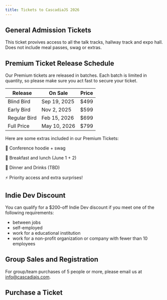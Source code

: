```yaml
---
title: Tickets to CascadiaJS 2026
---
```

## General Admission Tickets

This ticket provives access to all the talk tracks, hallway track and expo hall. Does not include meal passes, swag or extras.

## Premium Ticket Release Schedule

Our Premium tickets are released in batches. Each batch is limited in quantity, so please make sure you act fast to secure your ticket.

<table class="styled-table">
    <thead>
    <tr><th>Release</th><th>On Sale</th><th>Price</th></tr>
    </thead>
    <tbody>
    <tr class="active-row"><td>Blind Bird</td><td>Sep 19, 2025</td><td>$499</td></tr>
    <tr><td>Early Bird</td><td>Nov 2, 2025</td><td>$599</td></tr>
    <tr><td>Regular Bird</td><td>Feb 15, 2026</td><td>$699</td></tr>
    <tr><td>Full Price</td><td>May 10, 2026</td><td>$799</td></tr>
    </tbody>
</table>

Here are some extras included in our Premium Tickets:

🎁 Conference hoodie + swag

🌮 Breakfast and lunch (June 1 + 2)

🎉 Dinner and Drinks (TBD)

⚡️ Priority access and extra surprises!

## Indie Dev Discount

You can qualify for a $200-off Indie Dev discount if you meet one of the following requirements:

* between jobs
* self-employed
* work for a educational institution
* work for a non-profit organization or company with fewer than 10 employees

## Group Sales and Registration

For group/team purchases of 5 people or more, please email us at info@cascadiajs.com. 

## Purchase a Ticket

<div>
    <tito-widget event="event-loop/cascadiajs-2026"></tito-widget>
</div>

<script async src="https://js.tito.io/v2" async>
